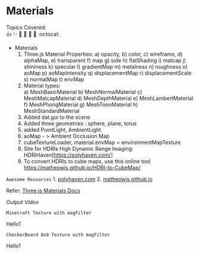 # Materials

  Topics Covered: <br> 
  :+1: :sparkles: :camel: :tada:
:rocket: :metal: :octocat: <br>

  - Materials 
    1. Three.js Material Properties: 
        a) opacity, b) color,
        c) wireframe, d) alphaMap,
        e) transparent f) map
        g) side h) flatShading i) matcap j) shininess k) specular
        l) gradientMap m) metalness n) roughness  o) aoMap p) aoMapIntensity
        q) displacementMap r) displacementScale s) normalMap t) envMap 
    2. Material types:  
        a) MeshBasicMaterial b) MeshNormalMaterial c) MeshMatcapMaterial
        d) MeshDepthMaterial e) MeshLambertMaterial f) MeshPhongMaterial 
        g) MeshToonMaterial  h) MeshStandardMaterial
    3. Added dat.gui to the scene
    4. Added three geometries : sphere, plane, torus
    5. added PointLight, AmbientLight
    6. aoMap - > Ambient Occlusion Map
    7. cubeTextureLoader, material.envMap = environmentMapTexture
    8. Site for HDRIs High Dynamic Range Imaging: HDRIHaven[https://polyhaven.com/]
    9. To convert HDRIs to cube maps, use this online tool
        https://matheowis.github.io/HDRI-to-CubeMap/
 
 
 `Awesome Resources`
      1. [polyhaven.com](https://polyhaven.com/)
      2. [matheowis.github.io](https://matheowis.github.io/HDRI-to-CubeMap/)
 
 
 Refer: [Three.js Materials Docs ](https://threejs.org/docs/index.html?q=Mate#api/en/materials/MeshStandardMaterial)
     
*Output Video*

`Minecraft Texture with magFilter`

Hello1



`CheckerBoard 8x8 Texture with magFilter`

Hello1


`Transforming CheckerBoard Texture`
Hello1


`Simple CheckerBoard Texture`

Hello1


`Door Texture`

Hello1





